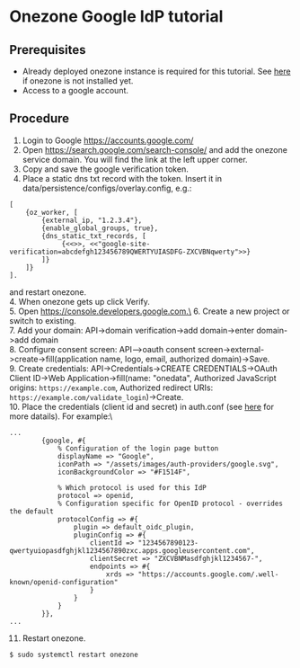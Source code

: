 # Onezone Google IdP tutorial

<!-- toc -->

## Prerequisites
* Already deployed onezone instance is required for this tutorial. See [here](../onezone_quick_tutorial.md) if onezone is not installed yet.
* Access to a google account.

## Procedure

1. Login to Google https://accounts.google.com/
2. Open https://search.google.com/search-console/ and add the onezone
    service domain. You will find the link at the left upper corner. 
2. Copy and save the google verification token.
3. Place a static dns txt record with the token. Insert it in data/persistence/configs/overlay.config, e.g.:
```
[
    {oz_worker, [
        {external_ip, "1.2.3.4"},
        {enable_global_groups, true},
        {dns_static_txt_records, [
             {<<>>, <<"google-site-verification=abcdefgh123456789QWERTYUIASDFG-ZXCVBNqwerty">>}
        ]}
    ]}
].
```
  and restart onezone.\
4. When onezone gets up click Verify.\
5. Open https://console.developers.google.com.\
6. Create a new project or switch to existing.\
7. Add your domain: API->domain verification->add domain->enter domain->add domain\
8. Configure consent screen: 
   API-->oauth consent screen->external->create->fill(application name, logo, email, authorized domain)->Save.\
9. Create credentials: API->Credentials->CREATE CREDENTIALS->OAuth Client ID->Web Application->fill(name: "onedata", Authorized JavaScript origins: `https://example.com`, Authorized redirect URIs: `https://example.com/validate_login`)->Create.\
10. Place the credentials (client id and secret) in auth.conf 
(see [here](./oidc-saml.md#config-file-structure) for more datails). For example:\
```
...
        {google, #{
            % Configuration of the login page button
            displayName => "Google",
            iconPath => "/assets/images/auth-providers/google.svg",
            iconBackgroundColor => "#F1514F",

            % Which protocol is used for this IdP
            protocol => openid,
            % Configuration specific for OpenID protocol - overrides the default
            protocolConfig => #{
                plugin => default_oidc_plugin,
                pluginConfig => #{
                    clientId => "1234567890123-qwertyuiopasdfghjkl1234567890zxc.apps.googleusercontent.com",
                    clientSecret => "ZXCVBNMasdfghjkl1234567-",
                    endpoints => #{
                        xrds => "https://accounts.google.com/.well-known/openid-configuration"
                    }
                }
            }
        }},
...
```
11. Restart onezone.
```
$ sudo systemctl restart onezone
```
